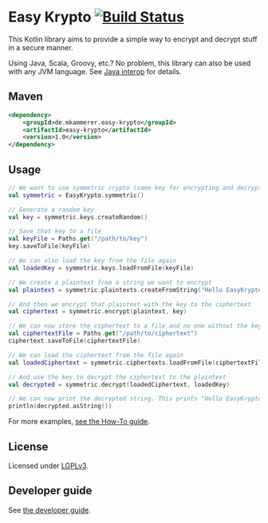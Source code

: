 # Easy Krypto [![Build Status](https://travis-ci.org/phxql/easy-krypto.svg?branch=master)](https://travis-ci.org/phxql/easy-krypto)

This Kotlin library aims to provide a simple way to encrypt and decrypt stuff in a secure manner.

Using Java, Scala, Groovy, etc.? No problem, this library can also be used with any JVM language. See [Java interop](doc/java-interop.md) for details.

## Maven
```xml
<dependency>
    <groupId>de.mkammerer.easy-krypto</groupId>
    <artifactId>easy-krypto</artifactId>
    <version>1.0</version>
</dependency>
```

## Usage

```kotlin
// We want to use symmetric crypto (same key for encrypting and decrypting)
val symmetric = EasyKrypto.symmetric()

// Generate a random key
val key = symmetric.keys.createRandom()

// Save that key to a file
val keyFile = Paths.get("/path/to/key")
key.saveToFile(keyFile)

// We can also load the key from the file again
val loadedKey = symmetric.keys.loadFromFile(keyFile)

// We create a plaintext from a string we want to encrypt
val plaintext = symmetric.plaintexts.createFromString("Hello EasyKrypto")

// And then we encrypt that plaintext with the key to the ciphertext
val ciphertext = symmetric.encrypt(plaintext, key)

// We can now store the ciphertext to a file and no one without the key can read it
val ciphertextFile = Paths.get("/path/to/ciphertext")
ciphertext.saveToFile(ciphertextFile)

// We can load the ciphertext from the file again
val loadedCiphertext = symmetric.ciphertexts.loadFromFile(ciphertextFile)

// And use the key to decrypt the ciphertext to the plaintext
val decrypted = symmetric.decrypt(loadedCiphertext, loadedKey)

// We can now print the decrypted string. This prints "Hello EasyKrypto"
println(decrypted.asString())
```

For more examples, [see the How-To guide](doc/howto.md).

## License

Licensed under [LGPLv3](https://www.gnu.org/licenses/lgpl-3.0.en.html).

## Developer guide

See [the developer guide](doc/development.md).